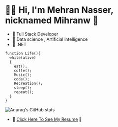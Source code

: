 # 👨‍💻 Hi, I'm Mehran Nasser, nicknamed Mihranw 🤞

- 🔗 Full Stack Developer
- 🔗 Data science , Artificial intelligence
- 🔗 .NET


```
function Life(){
  while(alive)
  {
    eat();
    coffe();
    Music();
    code();
    Recreation();
    sleep();
    repeat();
  }
}
```
![Anurag's GitHub stats](https://github-readme-stats.vercel.app/api?username=mihran-w&show_icons=true&theme=cobalt)



- 📃 [Click Here To See My Resume](http://www.mihranw.ir/?i=1) 📃

